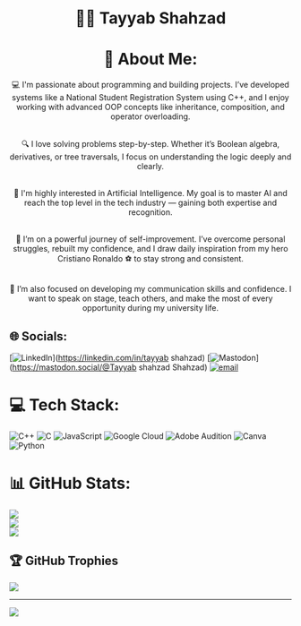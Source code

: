 <div align="center">

# 👨‍💻 Tayyab Shahzad

# 💫 About Me:

💻 I'm passionate about programming and building projects. I’ve developed systems like a National Student Registration System using C++, and I enjoy working with advanced OOP concepts like inheritance, composition, and operator overloading.<br><br>

🔍 I love solving problems step-by-step. Whether it’s Boolean algebra, derivatives, or tree traversals, I focus on understanding the logic deeply and clearly.<br><br>

🤖 I'm highly interested in Artificial Intelligence. My goal is to master AI and reach the top level in the tech industry — gaining both expertise and recognition.<br><br>

💪 I’m on a powerful journey of self-improvement. I’ve overcome personal struggles, rebuilt my confidence, and I draw daily inspiration from my hero Cristiano Ronaldo ⚽️ to stay strong and consistent.<br><br>

🎤 I’m also focused on developing my communication skills and confidence. I want to speak on stage, teach others, and make the most of every opportunity during my university life.

</div>

## 🌐 Socials:
[![LinkedIn](https://img.shields.io/badge/LinkedIn-%230077B5.svg?logo=linkedin&logoColor=white)](https://linkedin.com/in/tayyab shahzad) 
[![Mastodon](https://img.shields.io/badge/-MASTODON-%232B90D9?logo=mastodon&logoColor=white)](https://mastodon.social/@Tayyab shahzad Shahzad) 
[![email](https://img.shields.io/badge/Email-D14836?logo=gmail&logoColor=white)](mailto:iamtayyabshahzad2024@gmail.com) 

# 💻 Tech Stack:
![C++](https://img.shields.io/badge/c++-%2300599C.svg?style=plastic&logo=c%2B%2B&logoColor=white) 
![C](https://img.shields.io/badge/c-%2300599C.svg?style=plastic&logo=c&logoColor=white) 
![JavaScript](https://img.shields.io/badge/javascript-%23323330.svg?style=plastic&logo=javascript&logoColor=%23F7DF1E) 
![Google Cloud](https://img.shields.io/badge/GoogleCloud-%234285F4.svg?style=plastic&logo=google-cloud&logoColor=white) 
![Adobe Audition](https://img.shields.io/badge/Adobe%20Audition-9999FF.svg?style=plastic&logo=Adobe%20Audition&logoColor=white) 
![Canva](https://img.shields.io/badge/Canva-%2300C4CC.svg?style=plastic&logo=Canva&logoColor=white) 
![Python](https://img.shields.io/badge/python-3670A0?style=plastic&logo=python&logoColor=ffdd54)

# 📊 GitHub Stats:
![](https://github-readme-stats.vercel.app/api?username=iamtayyab-shahzad&theme=tokyonight&hide_border=false&include_all_commits=false&count_private=false)<br/>
![](https://nirzak-streak-stats.vercel.app/?user=iamtayyab-shahzad&theme=tokyonight&hide_border=false)<br/>
![](https://github-readme-stats.vercel.app/api/top-langs/?username=iamtayyab-shahzad&theme=tokyonight&hide_border=false&include_all_commits=false&count_private=false&layout=compact)

## 🏆 GitHub Trophies
![](https://github-profile-trophy.vercel.app/?username=iamtayyab-shahzad&theme=radical&no-frame=false&no-bg=true&margin-w=4)

---
[![](https://visitcount.itsvg.in/api?id=iamtayyab-shahzad&icon=0&color=0)](https://visitcount.itsvg.in)

<!-- Proudly created with GPRM ( https://gprm.itsvg.in ) -->
